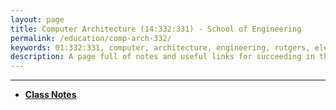 ```yaml
---
layout: page
title: Computer Architecture (14:332:331) - School of Engineering
permalink: /education/comp-arch-332/
keywords: 01:332:331, computer, architecture, engineering, rutgers, electrical, computer
description: A page full of notes and useful links for succeeding in the Rutgers Engineering Computer Architecture course.
---
```


--------------------------------

- [**Class Notes**](notes/)